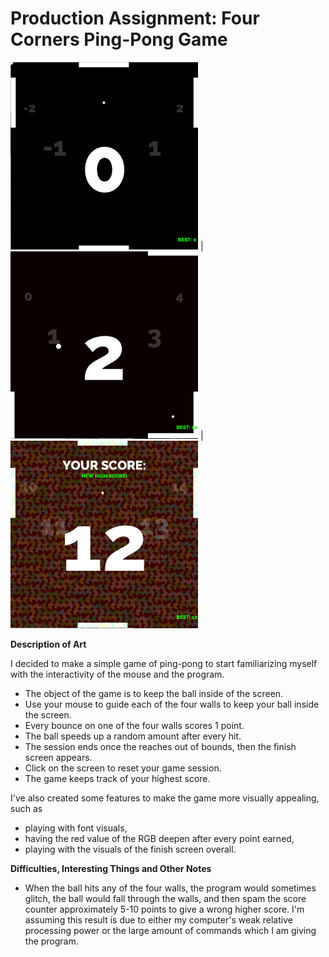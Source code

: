 # Production Assignment: Four Corners Ping-Pong Game

<img src = 'https://github.com/joshsanchez98/CreativeProgrammingAndElectronics/blob/master/July_15/Screen%20Shot%202020-07-15%20at%202.59.36%20AM.png' width = 300 height = 300> | <img src = 'https://github.com/joshsanchez98/CreativeProgrammingAndElectronics/blob/master/July_15/Screen%20Shot%202020-07-15%20at%203.02.53%20AM.png' width = 300 height = 300> | <img src = 'https://github.com/joshsanchez98/CreativeProgrammingAndElectronics/blob/master/July_15/Screen%20Shot%202020-07-15%20at%202.59.54%20AM.png' width = 300 height = 300>


**Description of Art**

I decided to make a simple game of ping-pong to start familiarizing myself with the interactivity of the mouse and the program.  
- The object of the game is to keep the ball inside of the screen.  
- Use your mouse to guide each of the four walls to keep your ball inside the screen.
- Every bounce on one of the four walls scores 1 point. 
- The ball speeds up a random amount after every hit.
- The session ends once the reaches out of bounds, then the finish screen appears.
- Click on the screen to reset your game session.
- The game keeps track of your highest score.  

I've also created some
features to make the game more visually appealing, such as 
- playing with font visuals,
- having the red value of the RGB deepen after every point earned,
- playing with the visuals of the finish screen overall.  

**Difficulties, Interesting Things and Other Notes**
- When the ball hits any of the four walls, the program would sometimes glitch, the ball would fall through the walls, and then spam the score counter approximately
5-10 points to give a wrong higher score.  I'm assuming this result is due to either my computer's weak relative processing power or the large amount of 
commands which I am giving the program.
